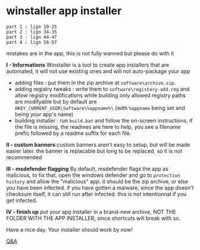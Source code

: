 # **winstaller app installer**
```
part 1 : lign 10-25
part 2 : lign 34-35
part 3 : lign 44-47
part 4 : lign 56-57
```
mistakes are in the app, this is not fully wanned but please do with it

**I - Informations**
  Winstaller is a tool to create app installers that are automated, it will not use existing ones and will not auto-package your app
  - adding files :
    put them in the zip archive at
    ```software\archive.zip```.
  - adding registry tweaks :
    write them to
    ```software\registery-add.reg```
    and allow registry modifications while building
    only allowed registry paths are modifyable but by default are
    ```HKEY_CURRENT_USER\Software\%appname%\```
    (with ```%appname``` being set and being your app's name)
  - building installer :
    run
    ```build.bat```
    and follow the on-screen instructions, if the file is missing, the readmes are here to help, you see a filename prefic followed by a readme suffix for each file.








**II - custom banners**
  custom banners aren't easy to setup, but will be made easier later. the banner is replacable but long to be replaced, so it is not recommended








**III - msdefender flagging**
  By default, msdefender flags the app as malicious, to fix that, open  the windows defender and go to 
  ```protection history```
  and allow the "malicious" app. it should be the zip archive, or else you have been infected. if you have gotten a malware, since the app doesn't checksum itself, it can still run after infected. this is not intentionnal if you get infected.








**IV - finish up**
  put your app installer in a brand-new archive, NOT THE FOLDER WITH THE APP INSTALLER, since shortcuts will break with so.




Have a nice day. Your installer should work by now!

[Q&A](https://github.com/userdev265scratchandpython/winstaller/raw/refs/heads/english/README-2.md)
